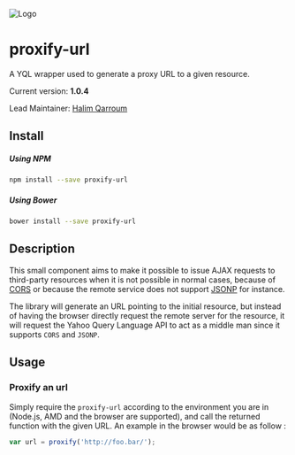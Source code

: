 ![Logo](https://s.yimg.com/lq/i/us/pps/yql128.gif)

# proxify-url

A YQL wrapper used to generate a proxy URL to a given resource.

Current version: **1.0.4**

Lead Maintainer: [Halim Qarroum](mailto:hqarroum@awox.com)

## Install

##### Using NPM

```bash
npm install --save proxify-url
```

##### Using Bower

```bash
bower install --save proxify-url
```

## Description

This small component aims to make it possible to issue AJAX requests to third-party resources when it is not possible in normal cases, because of [CORS](https://en.wikipedia.org/wiki/Cross-origin_resource_sharing) or because the remote service does not support [JSONP](https://en.wikipedia.org/wiki/JSONP) for instance.

The library will generate an URL pointing to the initial resource, but instead of having the browser directly request the remote server for the resource, it will request the Yahoo Query Language API to act as a middle man since it supports `CORS` and `JSONP`.

## Usage

### Proxify an url

Simply require the `proxify-url` according to the environment you are in (Node.js, AMD and the browser are supported), and call the returned function with the given URL. An example in the browser would be as follow :

```javascript
var url = proxify('http://foo.bar/');
```
